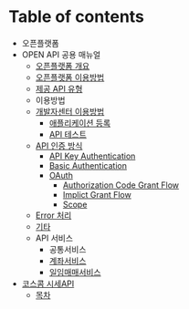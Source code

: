 # Table of contents

* 오픈플랫폼
* OPEN API 공용 매뉴얼
  * [오픈플랫폼 개요](1/undefined.md)
  * [오픈플랫폼 이용방법](1/undefined-1.md)
  * [제공 API 유형](1/api.md)
  * 이용방법
  * [개발자센터 이용방법](1/undefined-2/README.md)
    * [애플리케이션 등록](1/undefined-2/undefined.md)
    * [API 테스트](1/undefined-2/untitled.md)
  * [API 인증 방식](1/api-1/README.md)
    * [API Key Authentication](1/api-1/api-key-authentication.md)
    * [Basic Authentication](1/api-1/basic-authentication.md)
    * [OAuth](1/api-1/oauth/README.md)
      * [Authorization Code Grant Flow](1/api-1/oauth/authorization-code-grant-flow.md)
      * [Implict Grant Flow](1/api-1/oauth/untitled-1.md)
      * [Scope](1/api-1/oauth/untitled-2.md)
  * [Error 처리](1/error.md)
  * [기타](1/undefined-3.md)
  * API 서비스
    * 공통서비스
    * [계좌서비스](1/api-2/undefined-1.md)
    * [일임매매서비스](1/api-2/undefined-2.md)
* [코스콤 시세API](untitled-1/README.md)
  * [목차](untitled-1/undefined.md)

